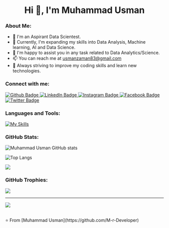  <h1 align="center">Hi 👋, I'm Muhammad Usman</h1>

 ### About Me:
- 🔭 I'm an Aspirant Data Scientest.
- 🌱 Currently, I'm expanding my skills into Data Analysis, Machine learning, AI and Data Science.
- 💬 I'm happy to assist you in any task related to Data Analytics/Science. 
- 📫 You can reach me at usmanzaman83@gmail.com
- 🎯 Always striving to improve my coding skills and learn new technologies.

  
### Connect with me:
<div id="badges">
  <a href="https://github.com/M-r-Developer">
    <img src="https://img.shields.io/badge/Github-white?style=for-the-badge&logo=Github&logoColor=black" alt="Github Badge"/>
  </a>
 <a href="https://pk.linkedin.com/in/usmanthedatascientist/">
  <img src="https://img.shields.io/badge/LinkedIn-blue?style=for-the-badge&logo=linkedin&logoColor=white" alt="LinkedIn Badge"/>
</a>
  </a>
   <a href="https://www.instagram.com/uzair_riaz_11">
    <img src="https://img.shields.io/badge/Instagram-purple?style=for-the-badge&logo=instagram&logoColor=white" alt="Instagram Badge"/>
  </a>
   <a href="https://www.facebook.com/uzair.riaz.391">
    <img src="https://img.shields.io/badge/Facebook-blue?style=for-the-badge&logo=facebook&logoColor=white" alt="Facebook Badge"/>
  </a>
   <a href="https://twitter.com">
    <img src="https://img.shields.io/badge/Twitter-blue?style=for-the-badge&logo=twitter&logoColor=white" alt="Twitter Badge"/>
  </a>
</div>

### Languages and Tools:
[![My Skills](https://skillicons.dev/icons?i=html,css,excel,c,c++,github,git,figma,xd,photoshop,python,java,javascript,mysql,sqlite&perline=6)](https://skillicons.dev)


### GitHub Stats:
![Muhammad Usman GitHub stats](https://github-readme-stats.vercel.app/api?username=M-r-Developer&show_icons=true&theme=dark)

![Top Langs](https://github-readme-stats.vercel.app/api/top-langs/?username=M-r-Developer&theme=dark)

![](https://github-readme-streak-stats.herokuapp.com/?user=M-r-Developer&theme=dark&hide_border=false)<br/>

### GitHub Trophies:
![](https://github-profile-trophy.vercel.app/?username=M-r-Developer&theme=radical&no-frame=false&no-bg=true&margin-w=4)

---
[![](https://visitcount.itsvg.in/api?id=Uzair76&icon=0&color=0)](https://visitcount.itsvg.in)


<br>
⭐️ From [Muhammad Usman](https://github.com/M-r-Developer)
